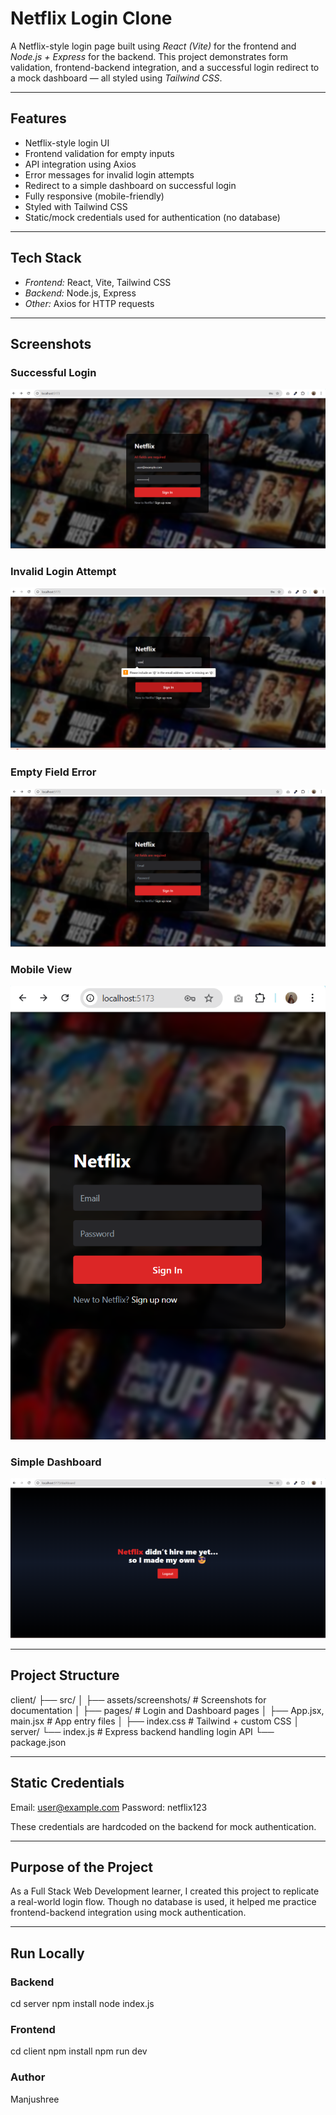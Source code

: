 # Netflix Login Clone

A Netflix-style login page built using *React (Vite)* for the frontend and *Node.js + Express* for the backend. This project demonstrates form validation, frontend-backend integration, and a successful login redirect to a mock dashboard — all styled using *Tailwind CSS*.

---

## Features

- Netflix-style login UI
- Frontend validation for empty inputs
- API integration using Axios
- Error messages for invalid login attempts
- Redirect to a simple dashboard on successful login
- Fully responsive (mobile-friendly)
- Styled with Tailwind CSS
- Static/mock credentials used for authentication (no database)

---

## Tech Stack

- *Frontend:* React, Vite, Tailwind CSS
- *Backend:* Node.js, Express
- *Other:* Axios for HTTP requests

---

## Screenshots

### Successful Login
![Successful Login](client/src/assets/screenshots/successful%20login.png)

### Invalid Login Attempt
![Invalid Login](client/src/assets/screenshots/invalid%20login.png)

### Empty Field Error
![Empty Field Error](client/src/assets/screenshots/empty%20field%20error.png)

### Mobile View
![Mobile View](client/src/assets/screenshots/Mobile%20view.png)

### Simple Dashboard
![Simple Dashboard](client/src/assets/screenshots/simple%20dashboard.png)

---

## Project Structure

client/
├── src/
│ ├── assets/screenshots/ # Screenshots for documentation
│ ├── pages/ # Login and Dashboard pages
│ ├── App.jsx, main.jsx # App entry files
│ ├── index.css # Tailwind + custom CSS
│
server/
└── index.js # Express backend handling login API
└── package.json

---

## Static Credentials

Email: user@example.com
Password: netflix123


These credentials are hardcoded on the backend for mock authentication.

---

## Purpose of the Project

As a Full Stack Web Development learner, I created this project to replicate a real-world login flow. Though no database is used, it helped me practice frontend-backend integration using mock authentication.

---

## Run Locally

### Backend

cd server
npm install
node index.js

### Frontend

cd client
npm install
npm run dev

### Author
Manjushree 